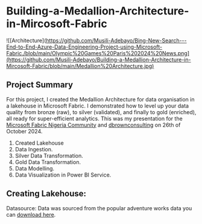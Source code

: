 # Building-a-Medallion-Architecture-in-Mircosoft-Fabric

![[Architecture](https://github.com/Musili-Adebayo/Bing-New-Search---End-to-End-Azure-Data-Engineering-Project-using-Microsoft-Fabric./blob/main/Olympic%20Games%20Paris%202024%20News.png](https://github.com/Musili-Adebayo/Building-a-Medallion-Architecture-in-Mircosoft-Fabric/blob/main/Medallion%20Architecture.jpg)

##  Project Summary
For this project, I created the Medallion Architecture for data organisation in a lakehouse in Microsoft Fabric. I demonstrated how to level up your data quality from bronze (raw), to silver (validated), and finally to gold (enriched), all ready for super-efficient analytics.
 This was my presentation for the [Microsoft Fabric Nigeria Community](https://community.fabric.microsoft.com/t5/Microsoft-Fabric-Nigeria/gh-p/MicrosoftFabricNigeria) and [dbrownconsulting](https://www.linkedin.com/posts/dbrownconsulting_analyticsmeetup-dbrownconsulting-microsoftfabric-activity-7255201470994673668-hX6G?utm_source=share&utm_medium=member_desktop) on 26th of October 2024. 

1. Created Lakehouse
2. Data Ingestion. 
3. Silver Data Transformation.
4. Gold Data Transformation.
5. Data Modelling.
6. Data Visualization in Power BI Service.


## Creating Lakehouse: 
Datasource: Data was sourced from the popular adventure works data you can [download here](https://github.com/Musili-Adebayo/Building-a-Medallion-Architecture-in-Mircosoft-Fabric/tree/main/Sample_Adventureworks_Dataset).
